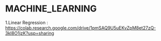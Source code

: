 # MACHINE_LEARNING
 
1.Linear Regression :  https://colab.research.google.com/drive/1pmSAQ9U5uEKvZpM8et27zQ-3kI8O1jzK?usp=sharing
